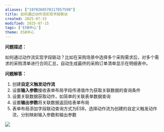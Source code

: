 ```yaml
---
aliases: ["1970260570117057590"]
title: 如何通过动作流实现字段联动
created: 2025-07-15
modified: 2025-07-15
tags: ['ESB中心']
theme: ESB中心
---
```


**问题描述：**

如何通过动作流实现字段联动？比如在采购场景中选择多个采购需求后，对多个需求的采购清单进行合同汇总，自动生成最终的采购订单清单显示在明细表中。

**问题解答：**

1. 创建**自定义触发动作流**
2. 设置**输入参数**接收表单布局字段传递值作为获取关联数据的查询条件
3. 设置关联数据获取动作，如简单的关联表单数据查询
4. 设置**输出参数**将关联数据返回给表单布局
5. 表单布局添加字段联动查询方式为ESB，选择动作流为创建的自定义触发动作流，分别映射输入参数和输出参数

![](07cd1d32630d2129141eb782710a18f7.jpg)